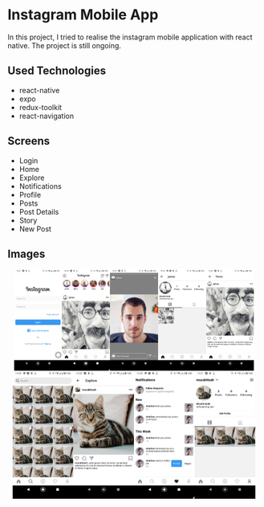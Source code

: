 # Instagram Mobile App

In this project, I tried to realise the instagram mobile application with react native. The project is still ongoing.

## Used Technologies

- react-native
- expo
- redux-toolkit
- react-navigation

## Screens

- Login
- Home
- Explore
- Notifications
- Profile
- Posts
- Post Details
- Story
- New Post

## Images

<div style="display:flex;margin:auto;justify-content:center">

<img src="assets/screenshoots/1.png" width="19%">
<img src="assets/screenshoots/2.png" width="19%">
<img src="assets/screenshoots/3.png" width="19%">
<img src="assets/screenshoots/4.png" width="19%">
<img src="assets/screenshoots/5.png" width="19%">
</div>

<div style="display:flex;margin:auto;justify-content:center">

<img src="assets/screenshoots/6.png" width="24%">
<img src="assets/screenshoots/7.png" width="24%">
<img src="assets/screenshoots/8.png" width="24%">
<img src="assets/screenshoots/9.png" width="24%">
</div>
